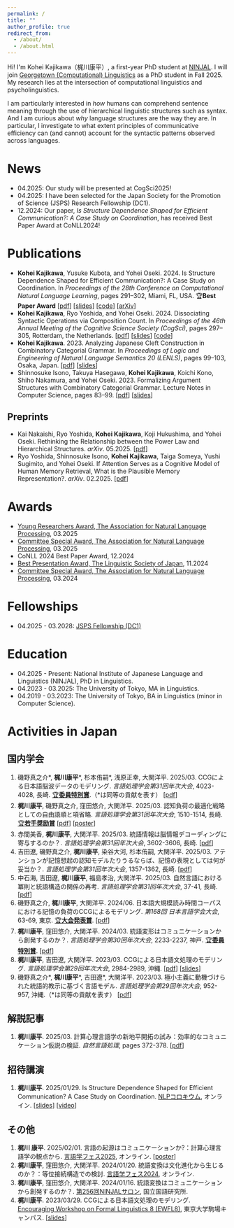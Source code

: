 ```yaml
---
permalink: /
title: ""
author_profile: true
redirect_from: 
  - /about/
  - /about.html
---
```



Hi! I'm Kohei Kajikawa（梶川康平）, a first-year PhD student at [NINJAL](https://www.ninjal.ac.jp/english/).
I will join [Georgetown (Computational) Linguistics](https://linguistics.georgetown.edu/) as a PhD student in Fall 2025.
My research lies at the intersection of computational linguistics and psycholinguistics.

I am particularly interested in *how* humans can comprehend sentence meaning through the use of hierarchical linguistic structures such as syntax. 
And I am curious about *why* language structures are the way they are.
In particular, I investigate to what extent principles of communicative efficiency can (and cannot) account for the syntactic patterns observed across languages.


News
======
- 04.2025: Our study will be presented at CogSci2025!
- 04.2025: I have been selected for the Japan Society for the Promotion of Science (JSPS) Research Fellowship (DC1).
- 12.2024: Our paper, *Is Structure Dependence Shaped for Efficient Communication?: A Case Study on Coordination*, has received Best Paper Award at CoNLL2024!

Publications
======
- **Kohei Kajikawa**, Yusuke Kubota, and Yohei Oseki. 2024. Is Structure Dependence Shaped for Efficient Communication?: A Case Study on Coordination. In *Proceedings of the 28th Conference on Computational Natural Language Learning*, pages 291–302, Miami, FL, USA. 🏆**Best Paper Award**
[[pdf](https://aclanthology.org/2024.conll-1.23/)]
[[slides](/files/slides/241115_CoNLL.pdf)]
[[code](https://github.com/kohei-kaji/coordination)]
[[arXiv](https://arxiv.org/abs/2410.10556)]
- **Kohei Kajikawa**, Ryo Yoshida, and Yohei Oseki. 2024. Dissociating Syntactic Operations via Composition Count. In *Proceedings of the 46th Annual Meeting of the Cognitive Science Society (CogSci)*, pages 297–305, Rotterdam, the Netherlands.
[[pdf](https://escholarship.org/uc/item/2bp2m26p)]
[[slides](/files/slides/240726_cogsci.pdf)]
[[code](https://github.com/osekilab/CCG-EyeTrack/tree/main)]
- **Kohei Kajikawa**. 2023. Analyzing Japanese Cleft Construction in Combinatory Categorial Grammar. In *Proceedings of Logic and Engineering of Natural Language Semantics 20 (LENLS)*, pages 99–103, Osaka, Japan.
[[pdf](/files/papers/lenls2023.pdf)]
[[slides](/files/slides/231119_lenls.pdf)]
- Shinnosuke Isono, Takuya Hasegawa, **Kohei Kajikawa**, Koichi Kono, Shiho Nakamura, and Yohei Oseki. 2023. Formalizing Argument Structures with Combinatory Categorial Grammar. Lecture Notes in Computer Science, pages 83–99.
[[pdf]((https://doi.org/10.1007/978-3-031-43977-3_6))]
[[slides](/files/slides/lenls19_isono_et_al_slides.pdf)]

Preprints
------
- Kai Nakaishi, Ryo Yoshida, **Kohei Kajikawa**, Koji Hukushima, and Yohei Oseki. Rethinking the Relationship between the Power Law and Hierarchical Structures. *arXiv*. 05.2025.
[[pdf](https://arxiv.org/abs/2505.04984)]
- Ryo Yoshida, Shinnosuke Isono, **Kohei Kajikawa**, Taiga Someya, Yushi Sugimito, and Yohei Oseki. If Attention Serves as a Cognitive Model of Human Memory Retrieval, What is the Plausible Memory Representation?. *arXiv*. 02.2025.
[[pdf](https://arxiv.org/abs/2502.11469)]


Awards
======
<!-- - [NINJAL Director's Award](), 06.2025
- [NINJAL Young Researchers Award](), 06.2025 -->
- [Young Researchers Award, The Association for Natural Language Processing](https://www.anlp.jp/nlp2025/award.html#encouragement), 03.2025
- [Committee Special Award, The Association for Natural Language Processing](https://www.anlp.jp/nlp2025/award.html#committee), 03.2025
- CoNLL 2024 Best Paper Award, 12.2024
- [Best Presentation Award, The Linguistic Society of Japan](https://ls-japan.org/work/award/awd168/), 11.2024
- [Committee Special Award, The Association for Natural Language Processing](https://www.anlp.jp/nlp2024/award.html#committee), 03.2024

Fellowships
======
- 04.2025 - 03.2028: [JSPS Fellowship (DC1)](https://www.jsps.go.jp/english/e-pd/)

Education
======
- 04.2025 - Present: National Institute of Japanese Language and Linguistics (NINJAL), PhD in Linguistics.
- 04.2023 - 03.2025: The University of Tokyo, MA in Linguistics.
- 04.2019 - 03.2023: The University of Tokyo, BA in Linguistics (minor in Computer Science).



Activities in Japan
======

<!-- 最近（2023年8月から2024年12月くらい）考えていたことについては、[こちら](https://doi.org/10.5715/jnlp.32.372)に書かせてもらいました。 -->
<!-- また、[アメリカ大学院の出願](/posts/2025/phdapp)、[情報理論](/posts/2025/infotheory/)、[文法の生成力](/posts/2024/mcsg/)、[組合せ範疇文法 (CCG)](/posts/2023/ccg/) についての[ブログ記事](/year-archive/)を書いているのでよかったら読んでください。 -->



国内学会
------
1. 磯野真之介\*, **梶川康平**\*, 杉本侑嗣\*, 浅原正幸, 大関洋平. 2025/03. CCGによる日本語脳波データのモデリング. *言語処理学会第31回年次大会*, 4023-4028, 長崎. [🏆**委員特別賞**](https://www.anlp.jp/nlp2025/award.html#committee).（\*は同等の貢献を表す）
[[pdf](https://www.anlp.jp/proceedings/annual_meeting/2025/pdf_dir/E10-2.pdf)]
1. **梶川康平**, 磯野真之介, 窪田悠介, 大関洋平. 2025/03. 認知負荷の最適化戦略としての自由語順と項省略. *言語処理学会第31回年次大会*, 1510-1514, 長崎. [🏆**若手奨励賞**](https://www.anlp.jp/nlp2025/award.html#encouragement)
[[pdf](https://www.anlp.jp/proceedings/annual_meeting/2025/pdf_dir/P4-7.pdf)] [[poster](/files/posters/250311_NLP2025.pdf)]
1. 赤間美香, **梶川康平**, 大関洋平. 2025/03. 統語情報は脳情報デコーディングに寄与するのか？. *言語処理学会第31回年次大会*, 3602-3606, 長崎.
[[pdf](https://www.anlp.jp/proceedings/annual_meeting/2025/pdf_dir/E9-1.pdf)]
1. 吉田遼, 磯野真之介, **梶川康平**, 染谷大河, 杉本侑嗣, 大関洋平. 2025/03. アテンションが記憶想起の認知モデルたりうるならば、記憶の表現としては何が妥当か？. *言語処理学会第31回年次大会*, 1357-1362, 長崎.
[[pdf](https://www.anlp.jp/proceedings/annual_meeting/2025/pdf_dir/B4-1.pdf)]
1. 中石海, 吉田遼, **梶川康平**, 福島孝治, 大関洋平. 2025/03. 自然言語における冪則と統語構造の関係の再考. *言語処理学会第31回年次大会*, 37-41, 長崎.
[[pdf](https://www.anlp.jp/proceedings/annual_meeting/2025/pdf_dir/B1-1.pdf)]
1. 磯野真之介, **梶川康平**, 大関洋平. 2024/06. 日本語大規模読み時間コーパスにおける記憶の負荷のCCGによるモデリング. *第168回 日本言語学会大会*, 63-69, 東京. [🏆**大会発表賞**](https://ls-japan.org/work/award/#happyo).
[[pdf](https://www.ls-japan.org/modules/documents/LSJpapers/meeting/168/handouts/b/B-2_168.pdf)]
1. **梶川康平**, 窪田悠介, 大関洋平. 2024/03. 統語変形はコミュニケーションから創発するのか？. *言語処理学会第30回年次大会*, 2233-2237, 神戸. [🏆**委員特別賞**](https://www.anlp.jp/nlp2024/award.html#committee).
[[pdf](https://www.anlp.jp/proceedings/annual_meeting/2024/pdf_dir/E8-4.pdf)]
1. **梶川康平**, 吉田遼, 大関洋平. 2023/03. CCGによる日本語文処理のモデリング. *言語処理学会第29回年次大会*, 2984-2989, 沖縄.
[[pdf](https://www.anlp.jp/proceedings/annual_meeting/2023/pdf_dir/D12-5.pdf)] [[slides](/files/slides/230315_NLP2023.pdf)]
1. 磯野真之介\*, **梶川康平**\*, 吉田遼\*, 大関洋平. 2023/03. 極小主義に動機づけられた統語的教示に基づく言語モデル. *言語処理学会第29回年次大会*, 952-957, 沖縄.（\*は同等の貢献を表す）
[[pdf](https://www.anlp.jp/proceedings/annual_meeting/2023/pdf_dir/D4-5.pdf)]

解説記事
------
1. **梶川康平**. 2025/03. 計算心理言語学の新地平開拓の試み：効率的なコミュニケーション仮説の検証. *自然言語処理*, pages 372-378.
[[pdf](https://doi.org/10.5715/jnlp.32.372)]

招待講演
------
1. **梶川康平**. 2025/01/29. Is Structure Dependence Shaped for Efficient Communication? A Case Study on Coordination. [NLPコロキウム](https://nlp-colloquium-jp.github.io/schedule/2025-01-29_kohei-kajikawa/), オンライン.
[[slides](/files/slides/250129_nlpcolloquium.pdf)]
[[video](https://youtu.be/ZRLBx9KAQlk?si=OWeDD796Ca6IOT_3)]


その他
------
1. **梶川 康平**. 2025/02/01. 言語の起源はコミュニケーションか?：計算心理言語学の観点から. [言語学フェス2025](https://sites.google.com/view/lingfes2025), オンライン.
[[poster](/files/posters/250201_gengofes.pdf)]
1. **梶川康平**, 窪田悠介, 大関洋平. 2024/01/20. 統語変換は文化進化から生じるのか？：等位接続構造での検討. [言語学フェス2024](https://sites.google.com/view/lingfes2024/%E3%83%9B%E3%83%BC%E3%83%A0), オンライン.
1. **梶川康平**, 窪田悠介, 大関洋平. 2024/01/16. 統語変換はコミュニケーションから創発するのか？. [第256回NINJALサロン](https://www.ninjal.ac.jp/events_jp/20240116a/), 国立国語研究所.
1. **梶川康平**. 2023/03/29. CCGによる日本語文処理のモデリング. [Encouraging Workshop on Formal Linguistics 8 (EWFL8)](https://ewflling.com/), 東京大学駒場キャンパス.
[[slides](https://www.dropbox.com/s/jfbo2nfz0ur4sse/230329_EWFL_Kajikawa.pdf?dl=0)]
